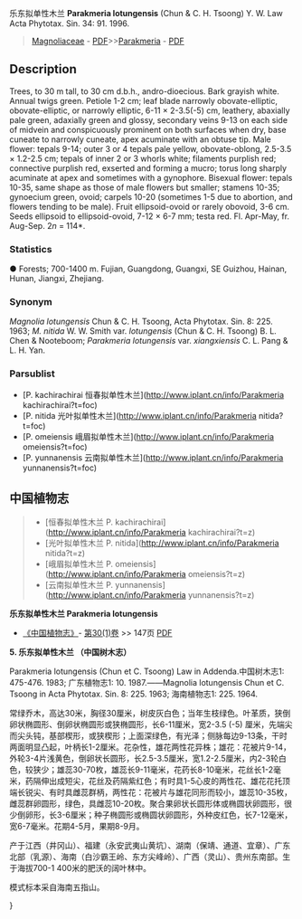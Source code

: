 乐东拟单性木兰 **Parakmeria lotungensis** (Chun & C. H. Tsoong) Y. W. Law Acta Phytotax. Sin. 34: 91. 1996.

> [Magnoliaceae](http://www.iplant.cn/info/Magnoliaceae?t=foc) - [PDF](http://www.iplant.cn/foc/pdf/Magnoliaceae.pdf)>>[Parakmeria](http://www.iplant.cn/info/Parakmeria?t=foc) - [PDF](http://www.iplant.cn/foc/pdf/Parakmeria.pdf)

## Description

Trees, to 30 m tall, to 30 cm d.b.h., andro-dioecious. Bark grayish white. Annual twigs green. Petiole 1-2 cm; leaf blade narrowly obovate-elliptic, obovate-elliptic, or narrowly elliptic, 6-11 × 2-3.5(-5) cm, leathery, abaxially pale green, adaxially green and glossy, secondary veins 9-13 on each side of midvein and conspicuously prominent on both surfaces when dry, base cuneate to narrowly cuneate, apex acuminate with an obtuse tip. Male flower: tepals 9-14; outer 3 or 4 tepals pale yellow, obovate-oblong, 2.5-3.5 × 1.2-2.5 cm; tepals of inner 2 or 3 whorls white; filaments purplish red; connective purplish red, exserted and forming a mucro; torus long sharply acuminate at apex and sometimes with a gynophore. Bisexual flower: tepals 10-35, same shape as those of male flowers but smaller; stamens 10-35; gynoecium green, ovoid; carpels 10-20 (sometimes 1-5 due to abortion, and flowers tending to be male). Fruit ellipsoid-ovoid or rarely obovoid, 3-6 cm. Seeds ellipsoid to ellipsoid-ovoid, 7-12 × 6-7 mm; testa red. Fl. Apr-May, fr. Aug-Sep. 2*n* = 114*.

### Statistics
● Forests; 700-1400 m. Fujian, Guangdong, Guangxi, SE Guizhou, Hainan, Hunan, Jiangxi, Zhejiang.

### Synonym
*Magnolia lotungensis* Chun & C. H. Tsoong, Acta Phytotax. Sin. 8: 225. 1963; *M. nitida* W. W. Smith var. *lotungensis* (Chun & C. H. Tsoong) B. L. Chen & Nooteboom; *Parakmeria lotungensis* var. *xiangxiensis* C. L. Pang & L. H. Yan.

### Parsublist

* [P.  kachirachirai  恒春拟单性木兰](http://www.iplant.cn/info/Parakmeria kachirachirai?t=foc)
* [P.  nitida  光叶拟单性木兰](http://www.iplant.cn/info/Parakmeria nitida?t=foc)
* [P.  omeiensis  峨眉拟单性木兰](http://www.iplant.cn/info/Parakmeria omeiensis?t=foc)
* [P.  yunnanensis  云南拟单性木兰](http://www.iplant.cn/info/Parakmeria yunnanensis?t=foc)

## 中国植物志

> * [恒春拟单性木兰  P.  kachirachirai](http://www.iplant.cn/info/Parakmeria kachirachirai?t=z)
> * [光叶拟单性木兰  P.  nitida](http://www.iplant.cn/info/Parakmeria nitida?t=z)
> * [峨眉拟单性木兰  P.  omeiensis](http://www.iplant.cn/info/Parakmeria omeiensis?t=z)
> * [云南拟单性木兰  P.  yunnanensis](http://www.iplant.cn/info/Parakmeria yunnanensis?t=z)

**乐东拟单性木兰 Parakmeria lotungensis**

* [《中国植物志》](http://www.iplant.cn/frps)- [第30(1)卷](http://www.iplant.cn/frps/vol/30(1)) >> 147页 [PDF](http://www.iplant.cn/frps/pdf/30(1)/147.PDF)

**5. 乐东拟单性木兰 （中国树木志）**

Parakmeria lotungensis (Chun et C. Tsoong) Law in Addenda.中国树木志1: 475-476. 1983; 广东植物志1: 10. 1987.——Magnolia lotungensis Chun et C. Tsoong in Acta Phytotax. Sin. 8: 225. 1963; 海南植物志1: 225. 1964.

常绿乔木，高达30米，胸径30厘米，树皮灰白色；当年生枝绿色。叶革质，狭倒卵状椭圆形、倒卵状椭圆形或狭椭圆形，长6-11厘米，宽2-3.5 (-5) 厘米，先端尖而尖头钝，基部楔形，或狭楔形；上面深绿色，有光泽；侧脉每边9-13条，干时两面明显凸起，叶柄长1-2厘米。花杂性，雄花两性花异株；雄花：花被片9-14，外轮3-4片浅黄色，倒卵状长圆形，长2.5-3.5厘米，宽1.2-2.5厘米，内2-3轮白色，较狭少；雄蕊30-70枚，雄蕊长9-11毫米，花药长8-10毫米，花丝长1-2毫米，药隔伸出成短尖，花丝及药隔紫红色；有时具1-5心皮的两性花、雄花花托顶端长锐尖、有时具雌蕊群柄，两性花：花被片与雄花同形而较小，雄蕊10-35枚，雌蕊群卵圆形，绿色，具雌蕊10-20枚。聚合果卵状长圆形体或椭圆状卵圆形，很少倒卵形，长3-6厘米；种子椭圆形或椭圆状卵圆形，外种皮红色，长7-12毫米，宽6-7毫米。花期4-5月，果期8-9月。

产于江西（井冈山）、福建（永安武夷山黄坑）、湖南（保靖、通道、宜章）、广东北部（乳源）、海南（白沙霸王岭、东方尖峰岭）、广西（灵山）、贵州东南部。生于海拔700-1 400米的肥沃的阔叶林中。

模式标本采自海南五指山。

}